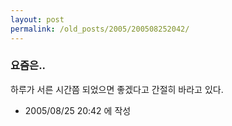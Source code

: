 ```yaml
---
layout: post
permalink: /old_posts/2005/200508252042/
---
```


### 요즘은..


하루가 서른 시간쯤 되었으면 좋겠다고 간절히 바라고 있다.





- 2005/08/25 20:42 에 작성